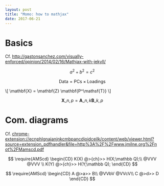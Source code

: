 ```yaml
---
layout: post
title: "Momo: how to mathjax"
date: 2017-06-21
---
```


# Basics
Cf. <http://gastonsanchez.com/visually-enforced/opinion/2014/02/16/Mathjax-with-jekyll/>

$$a^2 + b^2 = c^2$$

$$ \mathsf{Data = PCs} \times \mathsf{Loadings} $$

\\[ \mathbf{X} = \mathbf{Z} \mathbf{P^\mathsf{T}} \\]

$$ \mathbf{X}\_{n,p} = \mathbf{A}\_{n,k} \mathbf{B}\_{k,p} $$

# Com. diagrams
Cf. <chrome-extension://ecnphlgnajanjnkcmbpancdjoidceilk/content/web/viewer.html?source=extension_pdfhandler&file=http%3A%2F%2Fwww.jmilne.org%2Fnot%2FMamscd.pdf>

$$ \require{AMScd}
\begin{CD}
K(X) @>{ch}>>  H(X;\mathbb Q);\\
@VVV           @VVV \\
K(Y) @>{ch}>>  H(Y;\mathbb Q);
\end{CD} $$

$$ \require{AMScd}
\begin{CD} 
A    @>a>>   B\\ 
@VVbV       @VVcV\\ 
C    @>d>> D 
\end{CD}
$$

